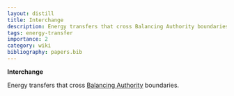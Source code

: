 ```yaml
---
layout: distill
title: Interchange
description: Energy transfers that cross Balancing Authority boundaries.
tags: energy-transfer
importance: 2
category: wiki
bibliography: papers.bib
---
```


**Interchange** <d-cite key="nerc2024glossary"></d-cite>

Energy transfers that cross [Balancing Authority](/pswiki/balancing-authority) boundaries.

<br>
